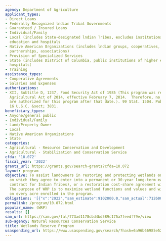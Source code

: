```yaml
---
agency: Department of Agriculture
applicant_types:
- Direct Loans
- Federally Recognized lndian Tribal Governments
- Guaranteed / Insured Loans
- Individual/Family
- Local (includes State-designated lndian Tribes, excludes institutions of higher
  education and hospitals
- Native American Organizations (includes lndian groups, cooperatives, corporations,
  partnerships, associations)
- Provision of Specialized Services
- State (includes District of Columbia, public institutions of higher education and
  hospitals)
- Training
assistance_types:
- Cooperative Agreements
- Salaries and Expenses
authorizations:
- XII, Subtitle D, 1237, Food Security Act of 1985 (This program was repealed by the
  Agricultural Act of 2014, effective February 7, 2014.  Therefore, no new enrollments
  are authorized for this program after that date.). 99 Stat. 1504. Pub. L. 99, 198.
  16 U.S.C. &sect; 3831.
beneficiary_types:
- Anyone/general public
- Individual/Family
- Land/Property Owner
- Local
- Native American Organizations
- State
categories:
- Agricultural - Resource Conservation and Development
- Agricultural - Stabilization and Conservation Service
cfda: '10.072'
fiscal_year: '2022'
grants_url: https://grants.gov/search-grants?cfda=10.072
layout: program
objective: To assist landowners in restoring and protecting wetlands on eligible lands
  on which they agree to enter into a permanent or 30-year long-term easement (30-year
  contract for Indian Tribes), or a restoration cost-share agreement with the Secretary.
  The purpose of WRP is to maximize wetland functions and values and wildlife benefits
  on every acre enrolled in the program.
obligations: '[{"x":"2022","sam_estimate":9102000.0,"sam_actual":7126000.0,"usa_spending_actual":2085191.57},{"x":"2023","sam_estimate":3833000.0,"sam_actual":0.0,"usa_spending_actual":5562825.94},{"x":"2024","sam_estimate":575000.0,"sam_actual":0.0,"usa_spending_actual":-1678610.0499999998}]'
permalink: /program/10.072.html
popular_name: (WRP)
results: []
sam_url: https://sam.gov/fal/773ad1178cbd4bd589c175a7feedf79e/view
sub-agency: Natural Resources Conservation Service
title: Wetlands Reserve Program
usaspending_url: https://www.usaspending.gov/search/?hash=6a96b66985e5216217c15088665d976e
---
```

